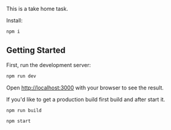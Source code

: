 This is a take home task.

Install:

```bash
npm i
```

## Getting Started

First, run the development server:

```bash
npm run dev
```

Open [http://localhost:3000](http://localhost:3000) with your browser to see the result.

If you'd like to get a production build first build and after start it.

```bash
npm run build
```

```bash
npm start
```
